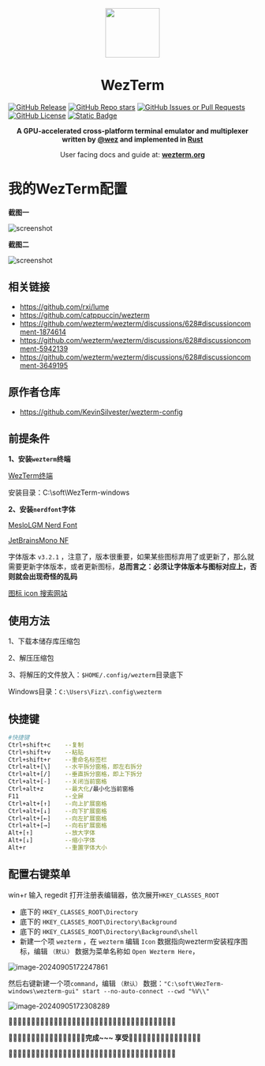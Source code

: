 <div align="center" id="madewithlua">
  <img
    src="https://raw.githubusercontent.com/wezterm/wezterm/main/assets/icon/wezterm-icon.svg"
    width="110"
    ,
    height="100"
  />
</div>

<h1 align="center">WezTerm</h1>

[![GitHub Release](https://img.shields.io/github/v/release/QianSong1/wezterm-config?style=flat-square&logo=starship&logoColor=D9E0EE&labelColor=302D41&color=c0109f)](https://github.com/QianSong1/wezterm-config/releases)
[![GitHub Repo stars](https://img.shields.io/github/stars/QianSong1/wezterm-config?style=flat-square&logo=apachespark&logoColor=D9E0EE&labelColor=302D41&color=8bd5ca)](https://github.com/QianSong1/wezterm-config/stargazers)
[![GitHub Issues or Pull Requests](https://img.shields.io/github/issues/QianSong1/wezterm-config?style=flat-square&logo=issuu&logoColor=D9E0EE&labelColor=302D41&color=dcdf03)](https://github.com/QianSong1/wezterm-config/issues)
[![GitHub License](https://img.shields.io/github/license/QianSong1/wezterm-config?style=flat-square&logo=gitbook&logoColor=D9E0EE&label=license&labelColor=302D41&color=df03c6)](https://github.com/QianSong1/wezterm-config/blob/main/LICENSE)
[![Static Badge](https://img.shields.io/badge/QQ-1725099638-d583c7?style=flat-square&logo=qq&logoColor=D9E0EE&label=QQ&labelColor=302D41&color=d583c7)](https://github.com/QianSong1/wezterm-config)

<p align="center" style="font-weight: bold;">
A GPU-accelerated cross-platform terminal emulator and multiplexer written by <a href="https://github.com/wez">@wez</a> and implemented in <a href="https://www.rust-lang.org">Rust</a>
</p>
<p align="center">
User facing docs and guide at: <a style="font-weight: bold;" href="https://wezterm.org">wezterm.org</a>
</p>



# 我的WezTerm配置

**截图一**

![screenshot](./screenshots/screenshot-1.png) 

**截图二**

![screenshot](./screenshots/screenshot-2.png) 



## 相关链接

- <https://github.com/rxi/lume>
- <https://github.com/catppuccin/wezterm>
- <https://github.com/wezterm/wezterm/discussions/628#discussioncomment-1874614>
- <https://github.com/wezterm/wezterm/discussions/628#discussioncomment-5942139>
- <https://github.com/wezterm/wezterm/discussions/628#discussioncomment-3649195>



## 原作者仓库

- <https://github.com/KevinSilvester/wezterm-config>



## 前提条件

**1、安装`wezterm`终端**

[WezTerm终端](https://github.com/wezterm/wezterm/releases)

安装目录：C:\soft\WezTerm-windows

**2、安装`nerdfont`字体**

[MesloLGM Nerd Font](https://github.com/ryanoasis/nerd-fonts/blob/v3.2.1/patched-fonts/Meslo/M/Regular/MesloLGMNerdFont-Regular.ttf)

[JetBrainsMono NF](https://github.com/ryanoasis/nerd-fonts/blob/v3.2.1/patched-fonts/JetBrainsMono/Ligatures/Regular/JetBrainsMonoNerdFont-Regular.ttf)

字体版本 `v3.2.1` ，注意了，版本很重要，如果某些图标弃用了或更新了，那么就需要更新字体版本，或者更新图标，**总而言之：必须让字体版本与图标对应上，否则就会出现奇怪的乱码**

[图标 icon 搜索网站](https://www.nerdfonts.com/cheat-sheet)



## 使用方法

1、下载本储存库压缩包

2、解压压缩包

3、将解压的文件放入：`$HOME/.config/wezterm`目录底下

Windows目录：`C:\Users\Fizz\.config\wezterm`



## 快捷键

```bash
#快捷键
Ctrl+shift+c    --复制
Ctrl+shift+v    --粘贴
Ctrl+shift+r    --重命名标签栏
Ctrl+alt+[\]    --水平拆分窗格，即左右拆分
Ctrl+alt+[/]    --垂直拆分窗格，即上下拆分
Ctrl+alt+[-]    --关闭当前窗格
Ctrl+alt+z      --最大化/最小化当前窗格
F11             --全屏
Ctrl+alt+[↑]    --向上扩展窗格
Ctrl+alt+[↓]    --向下扩展窗格
Ctrl+alt+[←]    --向左扩展窗格
Ctrl+alt+[→]    --向右扩展窗格
Alt+[↑]         --放大字体
Alt+[↓]         --缩小字体
Alt+r           --重置字体大小
```



## 配置右键菜单

win+r 输入 regedit 打开注册表编辑器，依次展开`HKEY_CLASSES_ROOT`

- 底下的 `HKEY_CLASSES_ROOT\Directory` 
- 底下的 `HKEY_CLASSES_ROOT\Directory\Background` 
- 底下的  `HKEY_CLASSES_ROOT\Directory\Background\shell` 
- 新建一个项 `wezterm` ，在 `wezterm` 编辑 `Icon` 数据指向wezterm安装程序图标，编辑 `（默认）` 数据为菜单名称如 `Open Wezterm Here`，

![image-20240905172247861](img/image-20240905172247861.png)  

然后右键新建一个项`command`，编辑 `（默认）` 数据：`"C:\soft\WezTerm-windows\wezterm-gui" start --no-auto-connect --cwd "%V\\"`

![image-20240905172308289](img/image-20240905172308289.png)  

🍒🍒🍒🍒🍒🍒🍒🍒🍒🍒🍒🍒🍒🍒🍒🍒🍒🍒🍒🍒🍒🍒🍒🍒🍒🍒🍒🍒🍒🍒🍒🍒🍒🍒🍒🍒🍒

🍒🍒🍒🍒🍒🍒🍒🍒🍒🍒🍒🍒🍒🍒🍒🍒🍒**完成~~~ 享受**🍒🍒🍒🍒🍒🍒🍒🍒🍒🍒🍒🍒🍒🍒🍒🍒

🍒🍒🍒🍒🍒🍒🍒🍒🍒🍒🍒🍒🍒🍒🍒🍒🍒🍒🍒🍒🍒🍒🍒🍒🍒🍒🍒🍒🍒🍒🍒🍒🍒🍒🍒🍒🍒
